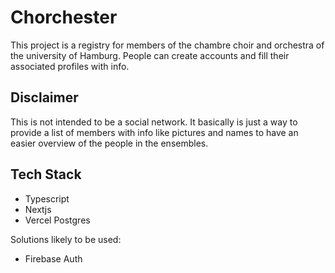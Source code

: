 # Chorchester

This project is a registry for members of the chambre choir and orchestra of the university of Hamburg. People can create accounts and fill their associated profiles with info.

## Disclaimer

This is not intended to be a social network. It basically is just a way to provide a list of members with info like pictures and names to have an easier overview of the people in the ensembles.

## Tech Stack

- Typescript
- Nextjs
- Vercel Postgres

Solutions likely to be used:

- Firebase Auth
